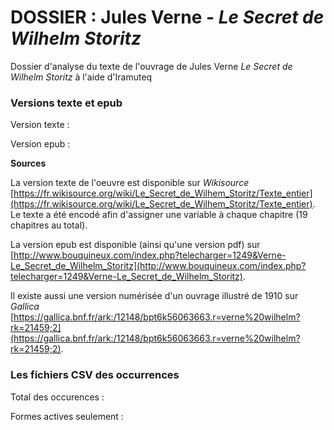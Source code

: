 # DOSSIER : Jules Verne - *Le Secret de Wilhelm Storitz*

Dossier d'analyse du texte de l'ouvrage de Jules Verne *Le Secret de Wilhelm Storitz* à l'aide d'Iramuteq

### Versions texte et epub

Version texte :

Version epub :

**Sources**

La version texte de l'oeuvre est disponible sur *Wikisource* [https://fr.wikisource.org/wiki/Le_Secret_de_Wilhem_Storitz/Texte_entier](https://fr.wikisource.org/wiki/Le_Secret_de_Wilhem_Storitz/Texte_entier). Le texte a été encodé afin d'assigner une variable à chaque chapitre (19 chapitres au total).

La version epub est disponible (ainsi qu'une version pdf) sur  [http://www.bouquineux.com/index.php?telecharger=1249&Verne-Le_Secret_de_Wilhelm_Storitz](http://www.bouquineux.com/index.php?telecharger=1249&Verne-Le_Secret_de_Wilhelm_Storitz).

Il existe aussi une version numérisée d'un ouvrage illustré de 1910 sur *Gallica* [https://gallica.bnf.fr/ark:/12148/bpt6k56063663.r=verne%20wilhelm?rk=21459;2](https://gallica.bnf.fr/ark:/12148/bpt6k56063663.r=verne%20wilhelm?rk=21459;2).

### Les fichiers CSV des occurrences

Total des occurences :

Formes actives seulement :
